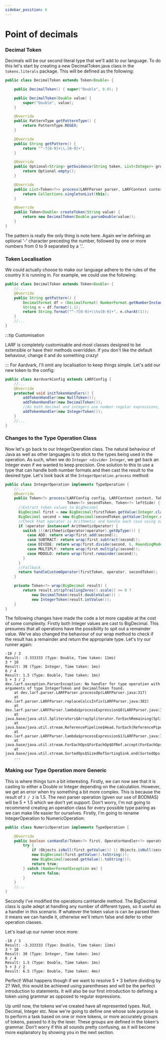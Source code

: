 ```yaml
---
sidebar_position: 6
---
```

# Point of decimals
### Decimal Token
Decimals will be our second literal type that we'll add to our language. To do this let's start by creating a 
new DecimalToken.java class in the ``tokens.literals`` package. This will be defined as the following:
```java
public class DecimalToken extends Token<Double> {

    public DecimalToken() { super("Double", 0.0); }

    public DecimalToken(Double value) {
        super("Double", value);
    }

    @Override
    public PatternType getPatternType() {
        return PatternType.REGEX;
    }

    @Override
    public String getPattern() {
        return "^-?[0-9]+\\.[0-9]+";
    }

    @Override
    public Optional<String> getGuidance(String token, List<Integer> groupsCount) {
        return Optional.empty();
    }

    @Override
    public List<Token<?>> process(LARFParser parser, LARFContext context, LARFConfig config) {
        return Collections.singletonList(this);
    }

    @Override
    public Token<Double> createToken(String value) {
        return new DecimalToken(Double.parseDouble(value));
    }
}
```
The pattern is really the only thing is note here. Again we're defining an optional '-' character preceding the number,
followed by one or more numbers from 0 to 9 separated by a '.'. 

### Token Localisation
We could actually choose to make our language adhere to the rules of the country it is running in. For example, we 
could use the following:
```java
public class DecimalToken extends Token<Double> {
    //...
    @Override
    public String getPattern() {
        DecimalFormat df = (DecimalFormat) NumberFormat.getNumberInstance(Locale.getDefault());
        String n = df.format(1.1);
        return String.format("^-?[0-9]+\\%s[0-9]+", n.charAt(1));
    }
    //...
}
```
:::tip Customisation

LARF is completely customisable and most classes designed to be extensible or have their methods overridden. If you 
don't like the default behaviour, change it and do something crazy!

:::
For Aardvark, I'll omit any localisation to keep things simple. Let's add our new token to the config:
```java
public class AardvarkConfig extends LARFConfig {
    //...
    @Override
    protected void initTokenHandlers() {
        addTokenHandler(new NullToken());
        addTokenHandler(new DecimalToken());        
        //As both decimal and integers use number regular expressions, avoid issues by placing Decimal before Integers
        addTokenHandler(new IntegerToken());
    }
    //...
}
```
### Changes to the Type Operation Class
Now let's go back to our IntegerOperation class. The natural behaviour of Java as well as other languages is to stick
to the types being used in the operation. As such, when we do ``Integer <divide> Integer``, we get back an Integer even
if we wanted to keep precision. One solution to this to use a type that can handle both number formats and then cast 
the result to the desired type. Let's look back at the ``IntegerOperation.process`` method:

```java
public class IntegerOperation implements TypeOperation {
    //...
    @Override
    public Token<?> process(LARFConfig config, LARFContext context, Token<?> firstToken, OperatorHandler<?> operator,
                            Token<?> secondToken, Token<?> leftSide) {
      //Extract token values to BigDecimal
      BigDecimal first = new BigDecimal(firstToken.getValue(Integer.class));
      BigDecimal second = new BigDecimal(secondToken.getValue(Integer.class));
      //Check that operator is Arithmetic and handle each case using switch
      if (operator instanceof ArithmeticOperator) {
        switch (((ArithmeticOperator)operator).getOpType()) {
          case ADD: return wrap(first.add(second));
          case SUBTRACT: return wrap(first.subtract(second));
          case DIVIDE: return wrap(first.divide(second, 6, RoundingMode.HALF_UP));
          case MULTIPLY: return wrap(first.multiply(second));
          case MODULO: return wrap(first.remainder(second));
        }
      }
      //Fallback
      return handleCustomOperator(firstToken, operator, secondToken);
    }

    private Token<?> wrap(BigDecimal result) {
        return result.stripTrailingZeros().scale() >= 0 ?
            new DecimalToken(result.doubleValue()) :
            new IntegerToken(result.intValue());
    }
}
```
The following changes have made the code a lot more capable at the cost of some complexity. Firstly both Integer values
are cast to BigDecimal. This presumes that all operations have the possibility to spit out a remainder value. We've also
changed the behaviour of our wrap method to check if the result has a remainder and return the appropriate type. 
Let's try our runner again:
```
-10 / 3
Result: -3.333333 (Type: Double, Time taken: 11ms)
3 * 10
Result: 30 (Type: Integer, Time taken: 1ms)
6 / 4
Result: 1.5 (Type: Double, Time taken: 1ms)
5 + 3 / 2
dev.larf.exception.ParserException: No handler for type operation with arguments of type IntegerToken and DecimalToken found.
	at dev.larf.parser.LARFParser.processOp(LARFParser.java:317)
	at dev.larf.parser.LARFParser.replaceCalcsInfix(LARFParser.java:382)
	at dev.larf.parser.LARFParser.lambda$processExpression$0(LARFParser.java:74)
	at java.base/java.util.Spliterators$ArraySpliterator.forEachRemaining(Spliterators.java:948)
	at java.base/java.util.stream.ReferencePipeline$Head.forEach(ReferencePipeline.java:658)
	at dev.larf.parser.LARFParser.lambda$processExpression$1(LARFParser.java:74)
	at java.base/java.util.stream.ForEachOps$ForEachOp$OfRef.accept(ForEachOps.java:183)
	at java.base/java.util.stream.SortedOps$SizedRefSortingSink.end(SortedOps.java:357)
	...
```
### Making our Type Operation more Generic
This is where things turn a bit interesting. Firstly, we can now see that it is casting to either a Double or Integer
depending on the calculation. However, we get an error when try something a bit more complex. This is because the
result of ``3 / 2`` is 1.5. The next parser operation (given our use of BODMAS) will be 5 + 1.5 which we don't yet
support. Don't worry, I'm not going to recommend creating an operation class for every possible type pairing as we can
make life easier for ourselves. Firstly, I'm going to rename IntegerOperation to NumericOperation:
```java
public class NumericOperation implements TypeOperation {

    @Override
    public boolean canHandle(Token<?> first, OperatorHandler<?> operator, Token<?> second) {
        try {
            if (Objects.isNull(first.getValue()) || Objects.isNull(second.getValue())) return false;
            new BigDecimal(first.getValue().toString());
            new BigDecimal(second.getValue().toString());
            return true;
        } catch (NumberFormatException ex) {
            return false;
        }
    }    
    //...
}
```
Secondly I've modified the operations canHandle method. The BigDecimal class is quite adept at handling any number of
different types, so it useful as a handler in this scenario. If whatever the token value is can be parsed then it means
we can handle it, otherwise we'll return false and defer to other operation classes.

Let's load up our runner once more:
```
-10 / 3
Result: -3.333333 (Type: Double, Time taken: 11ms)
3 * 10
Result: 30 (Type: Integer, Time taken: 1ms)
6 / 4
Result: 1.5 (Type: Double, Time taken: 1ms)
5 + 3 / 2
Result: 6.5 (Type: Double, Time taken: 4ms)
```
Perfect! What happens though if we want to resolve 5 + 3 before dividing by 2? Well, this would be achieved using
parentheses and will be the perfect introduction to statements. It will also be our first introduction to defining a
token using grammar as opposed to regular expressions.

Up until now, the tokens we've created have all represented types. Null, Decimal, Integer etc. Now we're
going to define one whose sole purpose is to perform a task based on one or more tokens, or more accurately groups of 
tokens, passed to it by the lexer. These groups are defined in the token's grammar. Don't worry if this all sounds 
pretty confusing, as it will become more explanatory by showing you in the next section.